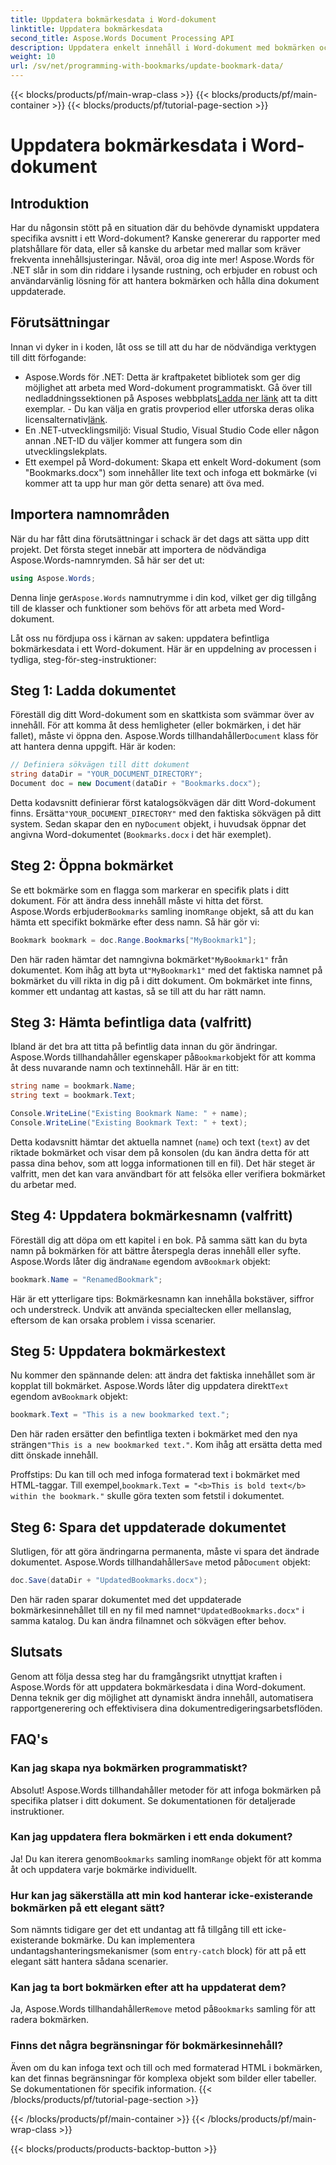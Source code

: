 ```yaml
---
title: Uppdatera bokmärkesdata i Word-dokument
linktitle: Uppdatera bokmärkesdata
second_title: Aspose.Words Document Processing API
description: Uppdatera enkelt innehåll i Word-dokument med bokmärken och Aspose.Words .NET. Den här guiden låser upp kraften att automatisera rapporter, anpassa mallar och mer.
weight: 10
url: /sv/net/programming-with-bookmarks/update-bookmark-data/
---
```


{{< blocks/products/pf/main-wrap-class >}}
{{< blocks/products/pf/main-container >}}
{{< blocks/products/pf/tutorial-page-section >}}

# Uppdatera bokmärkesdata i Word-dokument

## Introduktion

Har du någonsin stött på en situation där du behövde dynamiskt uppdatera specifika avsnitt i ett Word-dokument? Kanske genererar du rapporter med platshållare för data, eller så kanske du arbetar med mallar som kräver frekventa innehållsjusteringar. Nåväl, oroa dig inte mer! Aspose.Words för .NET slår in som din riddare i lysande rustning, och erbjuder en robust och användarvänlig lösning för att hantera bokmärken och hålla dina dokument uppdaterade.

## Förutsättningar

Innan vi dyker in i koden, låt oss se till att du har de nödvändiga verktygen till ditt förfogande:

-  Aspose.Words för .NET: Detta är kraftpaketet bibliotek som ger dig möjlighet att arbeta med Word-dokument programmatiskt. Gå över till nedladdningssektionen på Asposes webbplats[Ladda ner länk](https://releases.aspose.com/words/net/) att ta ditt exemplar. - Du kan välja en gratis provperiod eller utforska deras olika licensalternativ[länk](https://purchase.aspose.com/buy).
- En .NET-utvecklingsmiljö: Visual Studio, Visual Studio Code eller någon annan .NET-ID du väljer kommer att fungera som din utvecklingslekplats.
- Ett exempel på Word-dokument: Skapa ett enkelt Word-dokument (som "Bookmarks.docx") som innehåller lite text och infoga ett bokmärke (vi kommer att ta upp hur man gör detta senare) att öva med.

## Importera namnområden

När du har fått dina förutsättningar i schack är det dags att sätta upp ditt projekt. Det första steget innebär att importera de nödvändiga Aspose.Words-namnrymden. Så här ser det ut:

```csharp
using Aspose.Words;
```

 Denna linje ger`Aspose.Words` namnutrymme i din kod, vilket ger dig tillgång till de klasser och funktioner som behövs för att arbeta med Word-dokument.

Låt oss nu fördjupa oss i kärnan av saken: uppdatera befintliga bokmärkesdata i ett Word-dokument. Här är en uppdelning av processen i tydliga, steg-för-steg-instruktioner:

## Steg 1: Ladda dokumentet

 Föreställ dig ditt Word-dokument som en skattkista som svämmar över av innehåll. För att komma åt dess hemligheter (eller bokmärken, i det här fallet), måste vi öppna den. Aspose.Words tillhandahåller`Document` klass för att hantera denna uppgift. Här är koden:

```csharp
// Definiera sökvägen till ditt dokument
string dataDir = "YOUR_DOCUMENT_DIRECTORY";
Document doc = new Document(dataDir + "Bookmarks.docx");
```

Detta kodavsnitt definierar först katalogsökvägen där ditt Word-dokument finns. Ersätta`"YOUR_DOCUMENT_DIRECTORY"` med den faktiska sökvägen på ditt system. Sedan skapar den en ny`Document` objekt, i huvudsak öppnar det angivna Word-dokumentet (`Bookmarks.docx` i det här exemplet).

## Steg 2: Öppna bokmärket

 Se ett bokmärke som en flagga som markerar en specifik plats i ditt dokument. För att ändra dess innehåll måste vi hitta det först. Aspose.Words erbjuder`Bookmarks` samling inom`Range` objekt, så att du kan hämta ett specifikt bokmärke efter dess namn. Så här gör vi:

```csharp
Bookmark bookmark = doc.Range.Bookmarks["MyBookmark1"];
```

 Den här raden hämtar det namngivna bokmärket`"MyBookmark1"` från dokumentet. Kom ihåg att byta ut`"MyBookmark1"` med det faktiska namnet på bokmärket du vill rikta in dig på i ditt dokument. Om bokmärket inte finns, kommer ett undantag att kastas, så se till att du har rätt namn.

## Steg 3: Hämta befintliga data (valfritt)

 Ibland är det bra att titta på befintlig data innan du gör ändringar. Aspose.Words tillhandahåller egenskaper på`Bookmark`objekt för att komma åt dess nuvarande namn och textinnehåll. Här är en titt:

```csharp
string name = bookmark.Name;
string text = bookmark.Text;

Console.WriteLine("Existing Bookmark Name: " + name);
Console.WriteLine("Existing Bookmark Text: " + text);
```

Detta kodavsnitt hämtar det aktuella namnet (`name`) och text (`text`) av det riktade bokmärket och visar dem på konsolen (du kan ändra detta för att passa dina behov, som att logga informationen till en fil). Det här steget är valfritt, men det kan vara användbart för att felsöka eller verifiera bokmärket du arbetar med.

## Steg 4: Uppdatera bokmärkesnamn (valfritt)

 Föreställ dig att döpa om ett kapitel i en bok. På samma sätt kan du byta namn på bokmärken för att bättre återspegla deras innehåll eller syfte. Aspose.Words låter dig ändra`Name` egendom av`Bookmark` objekt:

```csharp
bookmark.Name = "RenamedBookmark";
```

Här är ett ytterligare tips: Bokmärkesnamn kan innehålla bokstäver, siffror och understreck. Undvik att använda specialtecken eller mellanslag, eftersom de kan orsaka problem i vissa scenarier.

## Steg 5: Uppdatera bokmärkestext

 Nu kommer den spännande delen: att ändra det faktiska innehållet som är kopplat till bokmärket. Aspose.Words låter dig uppdatera direkt`Text` egendom av`Bookmark` objekt:

```csharp
bookmark.Text = "This is a new bookmarked text.";
```

Den här raden ersätter den befintliga texten i bokmärket med den nya strängen`"This is a new bookmarked text."`. Kom ihåg att ersätta detta med ditt önskade innehåll.

 Proffstips: Du kan till och med infoga formaterad text i bokmärket med HTML-taggar. Till exempel,`bookmark.Text = "<b>This is bold text</b> within the bookmark."` skulle göra texten som fetstil i dokumentet.

## Steg 6: Spara det uppdaterade dokumentet

 Slutligen, för att göra ändringarna permanenta, måste vi spara det ändrade dokumentet. Aspose.Words tillhandahåller`Save` metod på`Document` objekt:

```csharp
doc.Save(dataDir + "UpdatedBookmarks.docx");
```

 Den här raden sparar dokumentet med det uppdaterade bokmärkesinnehållet till en ny fil med namnet`"UpdatedBookmarks.docx"` i samma katalog. Du kan ändra filnamnet och sökvägen efter behov.

## Slutsats

Genom att följa dessa steg har du framgångsrikt utnyttjat kraften i Aspose.Words för att uppdatera bokmärkesdata i dina Word-dokument. Denna teknik ger dig möjlighet att dynamiskt ändra innehåll, automatisera rapportgenerering och effektivisera dina dokumentredigeringsarbetsflöden.

## FAQ's

### Kan jag skapa nya bokmärken programmatiskt?

Absolut! Aspose.Words tillhandahåller metoder för att infoga bokmärken på specifika platser i ditt dokument. Se dokumentationen för detaljerade instruktioner.

### Kan jag uppdatera flera bokmärken i ett enda dokument?

 Ja! Du kan iterera genom`Bookmarks` samling inom`Range` objekt för att komma åt och uppdatera varje bokmärke individuellt.

### Hur kan jag säkerställa att min kod hanterar icke-existerande bokmärken på ett elegant sätt?

 Som nämnts tidigare ger det ett undantag att få tillgång till ett icke-existerande bokmärke. Du kan implementera undantagshanteringsmekanismer (som en`try-catch` block) för att på ett elegant sätt hantera sådana scenarier.

### Kan jag ta bort bokmärken efter att ha uppdaterat dem?

 Ja, Aspose.Words tillhandahåller`Remove` metod på`Bookmarks` samling för att radera bokmärken.

### Finns det några begränsningar för bokmärkesinnehåll?

Även om du kan infoga text och till och med formaterad HTML i bokmärken, kan det finnas begränsningar för komplexa objekt som bilder eller tabeller. Se dokumentationen för specifik information.
{{< /blocks/products/pf/tutorial-page-section >}}

{{< /blocks/products/pf/main-container >}}
{{< /blocks/products/pf/main-wrap-class >}}

{{< blocks/products/products-backtop-button >}}
